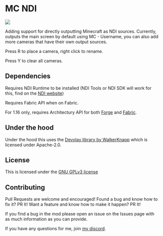 # MC NDI 

[![](http://cf.way2muchnoise.eu/title/457015.svg)](https://www.curseforge.com/minecraft/mc-mods/mc-ndi)

Adding support for directly outputting Minecraft as NDI sources. 
Currently, outputs the main screen by default using MC - Username, you can also add more cameras that have their own output sources. 

Press R to place a camera, right click to rename. 

Press Y to clear all cameras.

## Dependencies

Requires NDI Runtime to be installed (NDI Tools or NDI SDK will work for this, find on the [NDI website](https://ndi.tv))

Requires Fabric API when on Fabric.

For 1.16 only, requires Architectury API for both [Forge](https://www.curseforge.com/minecraft/mc-mods/architectury-forge) and [Fabric](https://www.curseforge.com/minecraft/mc-mods/architectury-fabric). 

## Under the hood

Under the hood this uses the [Devolay library by WalkerKnapp](https://github.com/WalkerKnapp/devolay) which is licensed under Apache-2.0. 

## License

This is licensed under the [GNU GPLv3 license](https://github.com/Rushmead/Fabric-NDI/blob/master/LICENSE)

## Contributing

Pull Requests are welcome and encouraged! Found a bug and know how to fix it? PR It! Want a feature and know how to make it happen? PR It!

If you find a bug in the mod please open an issue on the Issues page with as much information as you can provide.

If you have any questions for me, join [my discord](https://rushmead.live/discord).
